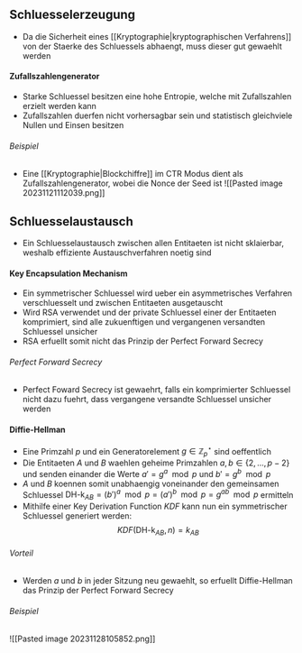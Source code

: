 ## Schluesselerzeugung
- Da die Sicherheit eines [[Kryptographie|kryptographischen Verfahrens]] von der Staerke des Schluessels abhaengt, muss dieser gut gewaehlt werden
#### Zufallszahlengenerator
- Starke Schluessel besitzen eine hohe Entropie, welche mit Zufallszahlen erzielt werden kann
- Zufallszahlen duerfen nicht vorhersagbar sein und statistisch gleichviele Nullen und Einsen besitzen
###### Beispiel
- Eine [[Kryptographie|Blockchiffre]] im CTR Modus dient als Zufallszahlengenerator, wobei die Nonce der Seed ist 
![[Pasted image 20231121112039.png]]
## Schluesselaustausch
- Ein Schluesselaustausch zwischen allen Entitaeten ist nicht sklaierbar, weshalb effiziente Austauschverfahren noetig sind
#### Key Encapsulation Mechanism
- Ein symmetrischer Schluessel wird ueber ein asymmetrisches Verfahren verschluesselt und zwischen Entitaeten ausgetauscht
- Wird RSA verwendet und der private Schluessel einer der Entitaeten komprimiert, sind alle zukuenftigen und vergangenen versandten Schluessel unsicher
- RSA erfuellt somit nicht das Prinzip der Perfect Forward Secrecy
###### Perfect Forward Secrecy
- Perfect Foward Secrecy ist gewaehrt, falls ein komprimierter Schluessel nicht dazu fuehrt, dass vergangene versandte Schluessel unsicher werden
#### Diffie-Hellman
- Eine Primzahl $p$ und ein Generatorelement $g \in \mathbb{Z}^{\star}_p$ sind oeffentlich
- Die Entitaeten $A$ und $B$ waehlen geheime Primzahlen $a, b \in \{2, ..., p-2\}$ und senden einander die Werte $a' = g^a \mod p$ und $b' = g^b \mod p$
- $A$ und $B$ koennen somit unabhaengig voneinander den gemeinsamen Schluessel $\text{DH-k}_{AB} = (b')^a \mod p = (a')^b \mod p = g^{ab} \mod p$ ermitteln
- Mithilfe einer Key Derivation Function $KDF$ kann nun ein symmetrischer Schluessel generiert werden:
$$KDF(\text{DH-k}_{AB}, n) = k_{AB}$$
###### Vorteil
- Werden $a$ und $b$ in jeder Sitzung neu gewaehlt, so erfuellt Diffie-Hellman das Prinzip der Perfect Forward Secrecy
###### Beispiel
![[Pasted image 20231128105852.png]]